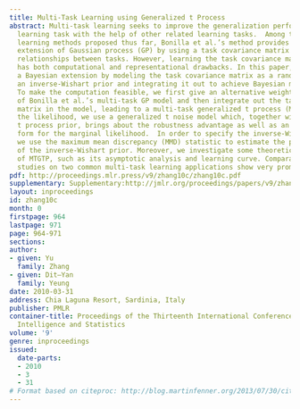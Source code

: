 ```yaml
---
title: Multi-Task Learning using Generalized t Process
abstract: Multi-task learning seeks to improve the generalization performance of a
  learning task with the help of other related learning tasks.  Among the multi-task
  learning methods proposed thus far, Bonilla et al.’s method provides a novel multi-task
  extension of Gaussian process (GP) by using a task covariance matrix to model the
  relationships between tasks. However, learning the task covariance matrix directly
  has both computational and representational drawbacks. In this paper, we propose
  a Bayesian extension by modeling the task covariance matrix as a random matrix with
  an inverse-Wishart prior and integrating it out to achieve Bayesian model averaging.
  To make the computation feasible, we first give an alternative weight-space view
  of Bonilla et al.’s multi-task GP model and then integrate out the task covariance
  matrix in the model, leading to a multi-task generalized t process (MTGTP). For
  the likelihood, we use a generalized t noise model which, together with the generalized
  t process prior, brings about the robustness advantage as well as an analytical
  form for the marginal likelihood.  In order to specify the inverse-Wishart prior,
  we use the maximum mean discrepancy (MMD) statistic to estimate the parameter matrix
  of the inverse-Wishart prior. Moreover, we investigate some theoretical properties
  of MTGTP, such as its asymptotic analysis and learning curve. Comparative experimental
  studies on two common multi-task learning applications show very promising results.
pdf: http://proceedings.mlr.press/v9/zhang10c/zhang10c.pdf
supplementary: Supplementary:http://jmlr.org/proceedings/papers/v9/zhang10c/zhang10cSupple.pdf
layout: inproceedings
id: zhang10c
month: 0
firstpage: 964
lastpage: 971
page: 964-971
sections: 
author:
- given: Yu
  family: Zhang
- given: Dit–Yan
  family: Yeung
date: 2010-03-31
address: Chia Laguna Resort, Sardinia, Italy
publisher: PMLR
container-title: Proceedings of the Thirteenth International Conference on Artificial
  Intelligence and Statistics
volume: '9'
genre: inproceedings
issued:
  date-parts:
  - 2010
  - 3
  - 31
# Format based on citeproc: http://blog.martinfenner.org/2013/07/30/citeproc-yaml-for-bibliographies/
---
```

